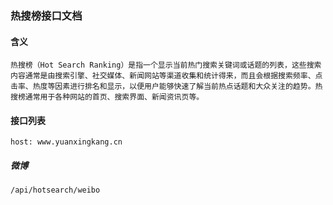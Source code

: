 ### 热搜榜接口文档
#### 含义
```
热搜榜（Hot Search Ranking）是指一个显示当前热门搜索关键词或话题的列表，这些搜索内容通常是由搜索引擎、社交媒体、新闻网站等渠道收集和统计得来，而且会根据搜索频率、点击率、热度等因素进行排名和显示，以便用户能够快速了解当前热点话题和大众关注的趋势。热搜榜通常用于各种网站的首页、搜索界面、新闻资讯页等。
```
#### 接口列表
```
host: www.yuanxingkang.cn
```
##### 微博
```
/api/hotsearch/weibo
```
